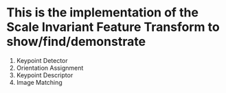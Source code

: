 # This is the implementation of the Scale Invariant Feature Transform to show/find/demonstrate
  1. Keypoint Detector
  2. Orientation Assignment
  3. Keypoint Descriptor 
  4. Image Matching
